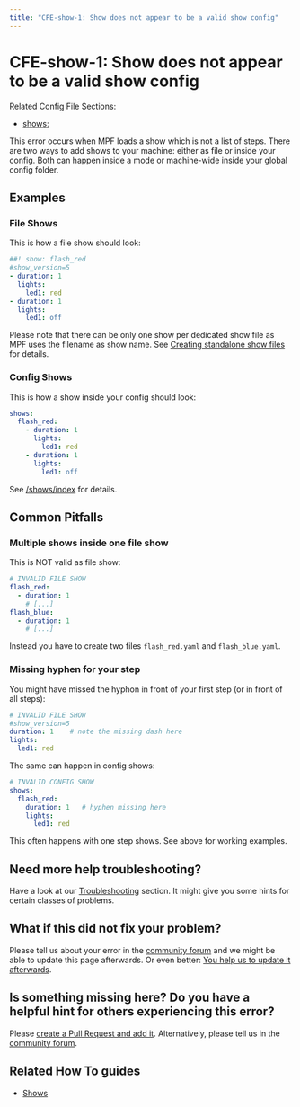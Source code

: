 ```yaml
---
title: "CFE-show-1: Show does not appear to be a valid show config"
---
```


# CFE-show-1: Show does not appear to be a valid show config

Related Config File Sections:

* [shows:](../config/shows.md)

This error occurs when MPF loads a show which is not a list of steps.
There are two ways to add shows to your machine: either as file or
inside your config. Both can happen inside a mode or machine-wide inside
your global config folder.

## Examples

### File Shows

This is how a file show should look:

``` yaml
##! show: flash_red
#show_version=5
- duration: 1
  lights:
    led1: red
- duration: 1
  lights:
    led1: off
```

Please note that there can be only one show per dedicated show file as
MPF uses the filename as show name. See
[Creating standalone show files](../shows/file_shows.md) for details.

### Config Shows

This is how a show inside your config should look:

``` yaml
shows:
  flash_red:
    - duration: 1
      lights:
        led1: red
    - duration: 1
      lights:
        led1: off
```

See [/shows/index](../shows/config_shows.md) for details.

## Common Pitfalls

### Multiple shows inside one file show

This is NOT valid as file show:

``` yaml
# INVALID FILE SHOW
flash_red:
  - duration: 1
    # [...]
flash_blue:
  - duration: 1
    # [...]
```

Instead you have to create two files `flash_red.yaml` and
`flash_blue.yaml`.

### Missing hyphen for your step

You might have missed the hyphon in front of your first step (or in
front of all steps):

``` yaml
# INVALID FILE SHOW
#show_version=5
duration: 1    # note the missing dash here
lights:
  led1: red
```

The same can happen in config shows:

``` yaml
# INVALID CONFIG SHOW
shows:
  flash_red:
    duration: 1   # hyphen missing here
    lights:
      led1: red
```

This often happens with one step shows. See above for working examples.

## Need more help troubleshooting?

Have a look at our [Troubleshooting](../troubleshooting/index.md) section. It might give you some hints for certain classes of
problems.

## What if this did not fix your problem?

Please tell us about your error in the [community forum](../community/index.md) and we might
be able to update this page afterwards. Or even better:
[You help us to update it afterwards](../about/help_docs.md).

## Is something missing here? Do you have a helpful hint for others experiencing this error?

Please
[create a Pull Request and add it](../about/help_docs.md). Alternatively, please tell us in the [community forum](../community/index.md).

## Related How To guides

* [Shows](../shows/index.md)

